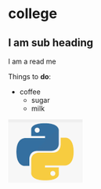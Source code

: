# college

## I am sub heading
I am a read me


Things to **do**:

- coffee
    - sugar
    - milk

![Anything](python.png)
    

